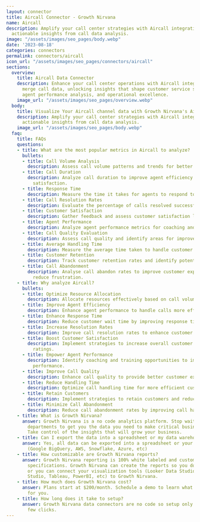 ```yaml
---
layout: connector
title: Aircall Connector - Growth Nirvana
name: Aircall
description: Amplify your call center strategies with Aircall integration, gaining
  actionable insights from call data analysis.
image: "/assets/images/seo_pages/body.webp"
date: '2023-08-18'
categories: connectors
permalink: connectors/aircall
icon_url: "/assets/images/seo_pages/connectors/aircall"
sections:
  overview:
    title: Aircall Data Connector
    description: Enhance your call center operations with Aircall integration. Seamlessly
      merge call data, unlocking insights that shape customer service strategies,
      agent performance analysis, and operational excellence.
    image_url: "/assets/images/seo_pages/overview.webp"
  body:
    title: Visualize Your Aircall channel data with Growth Nirvana's Aircall Connector
    description: Amplify your call center strategies with Aircall integration, gaining
      actionable insights from call data analysis.
    image_url: "/assets/images/seo_pages/body.webp"
  faq:
    title: FAQs
    questions:
    - title: What are the most popular metrics in Aircall to analyze?
      bullets:
      - title: Call Volume Analysis
        description: Assess call volume patterns and trends for better resource allocation.
      - title: Call Duration
        description: Analyze call duration to improve agent efficiency and customer
          satisfaction.
      - title: Response Time
        description: Measure the time it takes for agents to respond to customer inquiries.
      - title: Call Resolution Rates
        description: Evaluate the percentage of calls resolved successfully.
      - title: Customer Satisfaction
        description: Gather feedback and assess customer satisfaction levels.
      - title: Agent Performance
        description: Analyze agent performance metrics for coaching and training opportunities.
      - title: Call Quality Evaluation
        description: Assess call quality and identify areas for improvement.
      - title: Average Handling Time
        description: Measure the average time taken to handle customer calls.
      - title: Customer Retention
        description: Track customer retention rates and identify potential churn triggers.
      - title: Call Abandonment
        description: Analyse call abandon rates to improve customer experience and
          reduce frustration.
    - title: Why analyze Aircall?
      bullets:
      - title: Optimize Resource Allocation
        description: Allocate resources effectively based on call volume analysis.
      - title: Improve Agent Efficiency
        description: Enhance agent performance to handle calls more effectively.
      - title: Enhance Response Time
        description: Reduce customer wait time by improving response times.
      - title: Increase Resolution Rates
        description: Improve call resolution rates to enhance customer satisfaction.
      - title: Boost Customer Satisfaction
        description: Implement strategies to increase overall customer satisfaction
          ratings.
      - title: Empower Agent Performance
        description: Identify coaching and training opportunities to improve agent
          performance.
      - title: Improve Call Quality
        description: Enhance call quality to provide better customer experiences.
      - title: Reduce Handling Time
        description: Optimize call handling time for more efficient customer service.
      - title: Retain Customers
        description: Implement strategies to retain customers and reduce churn rates.
      - title: Minimize Call Abandonment
        description: Reduce call abandonment rates by improving call handling processes.
    - title: What is Growth Nirvana?
      answer: Growth Nirvana is a no code analytics platform. Stop waiting for other
        departments to get you the data you need to make critical business decisions.
        Take control of the insights that will grow your business.
    - title: Can I export the data into a spreadsheet or my data warehouse?
      answer: Yes, all data can be exported into a spreadsheet or your data warehouse
        (Google BigQuery, AWS, Snowflake, Azure, etc)
    - title: How customizable are Growth Nirvana reports?
      answer: Growth Nirvana reporting is 100% white labeled and customized to your
        specifications. Growth Nirvana can create the reports so you don’t have to
        or you can connect your visualization tools (Looker Data Studio/Google Data
        Studio, Tableau, PowerBI, etc) to Growth Nirvana.
    - title: How much does Growth Nirvana cost?
      answer: Plans start at $200/month. Schedule a demo to learn what plan is best
        for you.
    - title: How long does it take to setup?
      answer: Growth Nirvana data connectors are no code so setup only requires a
        few clicks.
---
```

